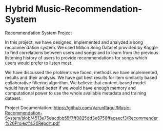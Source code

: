 # Hybrid Music-Recommendation-System
Recommendation System Project

In this project, we have designed, implemented and analyzed a song
recommendation system. We used Million Song Dataset provided by Kaggle to find
correlations between users and songs and to learn from the previous listening
history of users to provide recommendations for songs which users would prefer to
listen most. 

We have discussed the problems we faced, methods we have
implemented, results and their analysis. We have got best results for item similarity
based collaborative filtering algorithm. We believe that content-based model would
have worked better if we would have enough memory and computational power to
use the whole available metadata and training dataset.

Project Documentation: https://github.com/VarunRagul/Music-Recommendation-System/blob/4513e75dacdbb55f7ff0825dd3e6756ffacaecf3/Recommender%20Project%20Report.pdf
